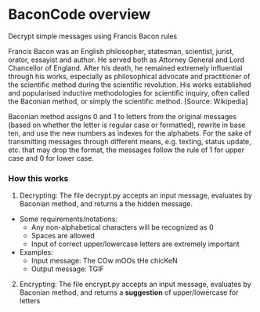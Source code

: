 # BaconCode overview
Decrypt simple messages using Francis Bacon rules

Francis Bacon was an English philosopher, statesman, scientist, jurist, orator, essayist and author. He served both as Attorney General and Lord Chancellor of England. After his death, he remained extremely influential through his works, especially as philosophical advocate and practitioner of the scientific method during the scientific revolution. His works established and popularised inductive methodologies for scientific inquiry, often called the Baconian method, or simply the scientific method. [Source: Wikipedia]

Baconian method assigns 0 and 1 to letters from the original messages (based on whether the letter is regular case or formatted), rewrite in base ten, and use the new numbers as indexes for the alphabets. For the sake of transmitting messages through different means, e.g. texting, status update, etc. that may drop the format, the messages follow the rule of 1 for upper case and 0 for lower case.

### How this works
1. Decrypting: The file decrypt.py accepts an input message, evaluates by Baconian method, and returns a the hidden message. 
  * Some requirements/notations:
    - Any non-alphabetical characters will be recognized as 0
    - Spaces are allowed
    - Input of correct upper/lowercase letters are extremely important
  * Examples:
    - Input message: The COw mOOs tHe chicKeN
    - Output message: TGIF
2. Encrypting: The file encrypt.py accepts an input message, evaluates by Baconian method, and returns a **suggestion** of upper/lowercase for letters 
